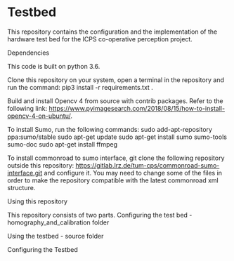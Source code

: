 # Testbed

This repository contains the configuration and the implementation of the hardware test bed for the ICPS co-operative perception project.

Dependencies

This code is built on python 3.6.

Clone this repository on your system, open a terminal in the repository and run the command: pip3 install -r requirements.txt .

Build and install Opencv 4 from source with contrib packages. Refer to the following link: https://www.pyimagesearch.com/2018/08/15/how-to-install-opencv-4-on-ubuntu/.

To install Sumo, run the following commands:
sudo add-apt-repository ppa:sumo/stable
sudo apt-get update
sudo apt-get install sumo sumo-tools sumo-doc 
sudo apt-get install ffmpeg

  
To install commonroad to sumo interface, git clone the following repository outside this repository: https://gitlab.lrz.de/tum-cps/commonroad-sumo-interface.git and configure it. You may need to change some of the files in order to make the repository compatible with the latest commonroad xml structure.


Using this repository

This repository consists of two parts. 
Configuring the test bed - homography_and_calibration folder

Using the testbed - source folder

Configuring the Testbed
